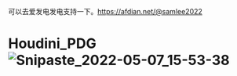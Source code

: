 可以去爱发电发电支持一下。https://afdian.net/@samlee2022 
# Houdini_PDG![Snipaste_2022-05-07_15-53-38](https://user-images.githubusercontent.com/58284040/167245606-e8c81724-43ac-4b82-a3b7-2fe14b42176f.jpg)
